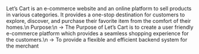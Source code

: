 Let’s Cart is an e-commerce website and an online platform to sell products in various categories. It provides a one-stop destination for customers to explore, discover, and purchase their favorite item from the comfort of their homes.\n
Purpose:\n
-> The Purpose of Let’s Cart is to create a user friendly e-commerce platform which provides a seamless shopping experience for the customers.\n
-> To provide a flexible and efficient backend system for the merchant
